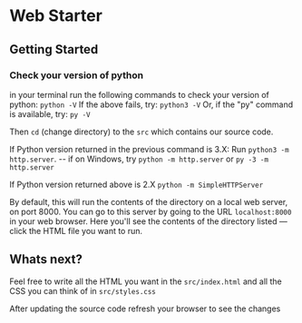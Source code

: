 # Web Starter

## Getting Started 

### Check your version of python
in your terminal run the following commands to check your version of python:
`python -V`
If the above fails, try:
`python3 -V`
Or, if the "py" command is available, try:
`py -V`

Then `cd` (change directory) to the `src` which contains our source code.

If Python version returned in the previous command is 3.X:
Run `python3 -m http.server`. -- if on Windows, try `python -m http.server` or `py -3 -m http.server`

If Python version returned above is 2.X
`python -m SimpleHTTPServer`

By default, this will run the contents of the directory on a local web server, on port 8000. You can go to this server by going to the URL `localhost:8000` in your web browser. Here you'll see the contents of the directory listed — click the HTML file you want to run.

## Whats next?
Feel free to write all the HTML you want in the `src/index.html` and all the CSS you can think of in `src/styles.css`

After updating the source code refresh your browser to see the changes
